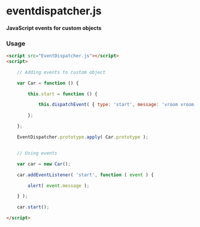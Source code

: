 eventdispatcher.js
========

#### JavaScript events for custom objects ####

### Usage ###

```html
<script src="EventDispatcher.js"></script>
<script>

	// Adding events to custom object

	var Car = function () {

		this.start = function () {

			this.dispatchEvent( { type: 'start', message: 'vroom vroom!' } );

		};

	};

	EventDispatcher.prototype.apply( Car.prototype );


	// Using events

	var car = new Car();

	car.addEventListener( 'start', function ( event ) {

		alert( event.message );

	} );

	car.start();

</script>
```
